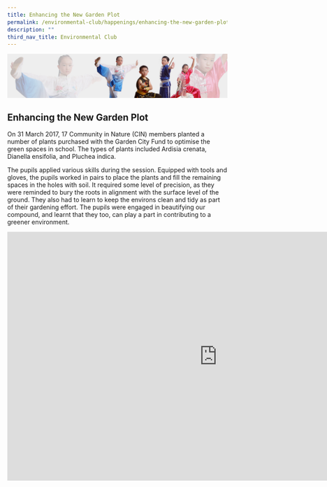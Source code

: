 ```yaml
---
title: Enhancing the New Garden Plot
permalink: /environmental-club/happenings/enhancing-the-new-garden-plot/
description: ""
third_nav_title: Environmental Club
---
```

![](/images/About%20Us/subbanner3.jpg)

## **Enhancing the New Garden Plot**


On 31 March 2017, 17 Community in Nature (CIN) members planted a number of plants purchased with the Garden City Fund to optimise the green spaces in school. The types of plants included Ardisia crenata, Dianella ensifolia, and Pluchea indica.

  

The pupils applied various skills during the session. Equipped with tools and gloves, the pupils worked in pairs to place the plants and fill the remaining spaces in the holes with soil. It required some level of precision, as they were reminded to bury the roots in alignment with the surface level of the ground. They also had to learn to keep the environs clean and tidy as part of their gardening effort. The pupils were engaged in beautifying our compound, and learnt that they too, can play a part in contributing to a greener environment.


<iframe allowfullscreen="true" height="569" width="960" frameborder="0" src="https://docs.google.com/presentation/d/e/2PACX-1vTxgMU0dgUQ4pYXDClNEt96WnDOFaNtPnRm4fbNPKL_2sfikLbMfipc8yV72THn0AMN3GRRZP0oQ2Od/embed?start=true&amp;loop=true&amp;delayms=5000"></iframe>